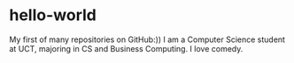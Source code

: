 # hello-world
My first of many repositories on GitHub:))
I am a Computer Science student at UCT, majoring in CS and Business Computing. I love comedy.

